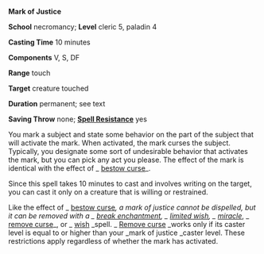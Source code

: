  **Mark of Justice**

**School** necromancy; **Level** cleric 5, paladin 4

**Casting Time** 10 minutes

**Components** V, S, DF

**Range** touch

**Target** creature touched

**Duration** permanent; see text

**Saving Throw** none; **[Spell Resistance](../glossary.html#_spell-resistance)** yes

You mark a subject and state some behavior on the part of the subject that will activate the mark. When activated, the mark curses the subject. Typically, you designate some sort of undesirable behavior that activates the mark, but you can pick any act you please. The effect of the mark is identical with the effect of _ [bestow curse](bestowCurse.html#_bestow-curse)_.

Since this spell takes 10 minutes to cast and involves writing on the target, you can cast it only on a creature that is willing or restrained.

Like the effect of _ [bestow curse](bestowCurse.html#_bestow-curse)_, a _mark of justice _cannot be dispelled, but it can be removed with a _ [break enchantment](breakEnchantment.html#_break-enchantment)_, _ [limited wish](limitedWish.html#_limited-wish)_, _ [miracle](miracle.html#_miracle)_, _ [remove curse](removeCurse.html#_remove-curse)_, or _ [wish](wish.html#_wish) _spell. _ [Remove curse](removeCurse.html#_remove-curse) _works only if its caster level is equal to or higher than your _mark of justice _caster level. These restrictions apply regardless of whether the mark has activated.

